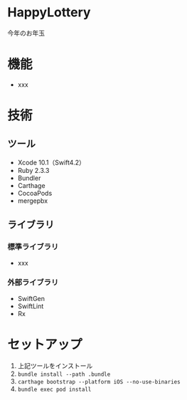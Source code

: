 # HappyLottery
今年のお年玉

# 機能
- xxx

# 技術
## ツール
- Xcode 10.1（Swift4.2）
- Ruby 2.3.3
- Bundler
- Carthage
- CocoaPods
- mergepbx

## ライブラリ
### 標準ライブラリ
- xxx

### 外部ライブラリ
- SwiftGen
- SwiftLint
- Rx

# セットアップ
1. 上記ツールをインストール
1. `bundle install --path .bundle`
1. `carthage bootstrap --platform iOS --no-use-binaries`
1. `bundle exec pod install`
